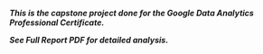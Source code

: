 **_This is the capstone project done for the Google Data Analytics Professional Certificate._**

**_See Full Report PDF for detailed analysis._**

